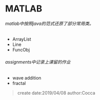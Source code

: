 # MATLAB
###### matlab中按照java的范式还原了部分常用类。
- ArrayList
- Line
- FuncObj
###### assignments中记录上课留的作业
- wave addition
- fractal

> create date:2019/04/08
> author:Cocca
